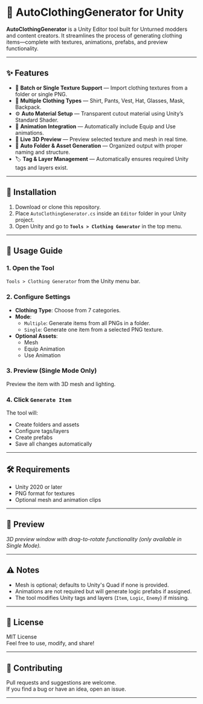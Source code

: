 # 🧥 AutoClothingGenerator for Unity

**AutoClothingGenerator** is a Unity Editor tool built for Unturned modders and content creators. It streamlines the process of generating clothing items—complete with textures, animations, prefabs, and preview functionality.

---

## ✨ Features

- 🎨 **Batch or Single Texture Support** — Import clothing textures from a folder or single PNG.
- 🧵 **Multiple Clothing Types** — Shirt, Pants, Vest, Hat, Glasses, Mask, Backpack.
- ⚙️ **Auto Material Setup** — Transparent cutout material using Unity’s Standard Shader.
- 🔁 **Animation Integration** — Automatically include Equip and Use animations.
- 👀 **Live 3D Preview** — Preview selected texture and mesh in real time.
- 📁 **Auto Folder & Asset Generation** — Organized output with proper naming and structure.
- 🏷️ **Tag & Layer Management** — Automatically ensures required Unity tags and layers exist.

---

## 🧩 Installation

1. Download or clone this repository.
2. Place `AutoClothingGenerator.cs` inside an `Editor` folder in your Unity project.
3. Open Unity and go to **`Tools > Clothing Generator`** in the top menu.

---

## 🚀 Usage Guide

### 1. Open the Tool
`Tools > Clothing Generator` from the Unity menu bar.

### 2. Configure Settings
- **Clothing Type**: Choose from 7 categories.
- **Mode**:
  - `Multiple`: Generate items from all PNGs in a folder.
  - `Single`: Generate one item from a selected PNG texture.
- **Optional Assets**:
  - Mesh
  - Equip Animation
  - Use Animation

### 3. Preview (Single Mode Only)
Preview the item with 3D mesh and lighting.

### 4. Click `Generate Item`
The tool will:
- Create folders and assets
- Configure tags/layers
- Create prefabs
- Save all changes automatically

---

## 🛠️ Requirements

- Unity 2020 or later
- PNG format for textures
- Optional mesh and animation clips

---

## 📸 Preview

_3D preview window with drag-to-rotate functionality (only available in Single Mode)._

---

## ⚠️ Notes

- Mesh is optional; defaults to Unity's Quad if none is provided.
- Animations are not required but will generate logic prefabs if assigned.
- The tool modifies Unity tags and layers (`Item`, `Logic`, `Enemy`) if missing.

---

## 📜 License

MIT License  
Feel free to use, modify, and share!

---

## 🤝 Contributing

Pull requests and suggestions are welcome.  
If you find a bug or have an idea, open an issue.

---

